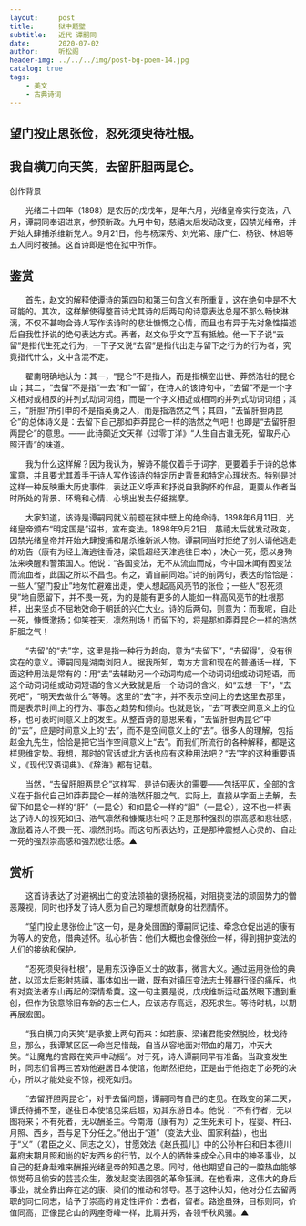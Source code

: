 ```yaml
---
layout:     post
title:      狱中题壁
subtitle:   近代 谭嗣同
date:       2020-07-02
author:     听松阁
header-img: ../../../img/post-bg-poem-14.jpg
catalog: true
tags:
    - 美文
    - 古典诗词
---
```


## 望门投止思张俭，忍死须臾待杜根。

## 我自横刀向天笑，去留肝胆两昆仑。





创作背景



　　光绪二十四年（1898）是农历的戊戌年，是年六月，光绪皇帝实行变法，八月，谭嗣同奉诏进京，参预新政。九月中旬，慈禧太后发动政变，囚禁光绪帝，并开始大肆捕杀维新党人。9月21日，他与杨深秀、刘光第、康广仁、杨锐、林旭等五人同时被捕。这首诗即是他在狱中所作。





## 鉴赏



　　首先，赵文的解释使谭诗的第四句和第三句含义有所重复，这在绝句中是不大可能的。其次，这样解使得整首诗尤其诗的后两句的诗意表达总是不那么畅快淋漓，不仅不甚吻合诗人写作该诗时的悲壮慷慨之心情，而且也有异于先对象性描述后自我性抒说的绝句表达方式。再者，赵文似乎文字互有抵触。他一下子说“去留”是指代生死之行为，一下子又说“去留”是指代出走与留下之行为的行为者，究竟指代什么，文中含混不定。



　　翟南明确地认为：其一，“昆仑”不是指人，而是指横空出世、莽然浩壮的昆仑山；其二，“去留”不是指“一去”和“一留”，在诗人的该诗句中，“去留”不是一个字义相对或相反的并列式动词词组，而是一个字义相近或相同的并列式动词词组；其三，“肝胆”所引申的不是指英勇之人，而是指浩然之气；其四，“去留肝胆两昆仑”的总体诗义是：去留下自己那如莽莽昆仑一样的浩然之气吧！也即是“去留肝胆两昆仑”的意思。—— 此诗颇近文天祥《过零丁洋》“人生自古谁无死，留取丹心照汗青”的味道。



　　我为什么这样解？因为我认为，解诗不能仅着手于词字，更要着手于诗的总体寓意，并且要尤其着手于诗人写作该诗的特定历史背景和特定心理状态。特别是对这样一种反映重大历史事件，表达正义呼声和抒说自我胸怀的作品，更要从作者当时所处的背景、环境和心情、心境出发去仔细揣摩。



　　大家知道，该诗是谭嗣同就义前题在狱中壁上的绝命诗。1898年6月11日，光绪皇帝颁布“明定国是”诏书，宣布变法。1898年9月21日，慈禧太后就发动政变，囚禁光绪皇帝并开始大肆搜捕和屠杀维新派人物。谭嗣同当时拒绝了别人请他逃走的劝告（康有为经上海逃往香港，梁启超经天津逃往日本），决心一死，愿以身殉法来唤醒和警策国人。他说：“各国变法，无不从流血而成，今中国未闻有因变法而流血者，此国之所以不昌也。有之，请自嗣同始。”诗的前两句，表达的恰恰是：一些人“望门投止”地匆忙避难出走，使人想起高风亮节的张俭；一些人“忍死须臾”地自愿留下，并不畏一死，为的是能有更多的人能如一样高风亮节的杜根那样，出来坚贞不屈地效命于朝廷的兴亡大业。诗的后两句，则意为：而我呢，自赴一死，慷慨激扬；仰笑苍天，凛然刑场！而留下的，将是那如莽莽昆仑一样的浩然肝胆之气！



　　“去留”的“去”字，这里是指一种行为趋向，意为“去留下”，“去留得”，没有很实在的意义。谭嗣同是湖南浏阳人。据我所知，南方方言和现在的普通话一样，下面这种用法是常有的：用“去”去辅助另一个动词构成一个动词词组或动词短语，而这个动词词组或动词短语的含义大致就是后一个动词的含义，如“去想一下”，“去死吧”，“明天去做什么”等等。这里的“去”字，并不表示空间上的去这里去那里，而是表示时间上的行为、事态之趋势和倾向。也就是说，“去”可表空间意义上的位移，也可表时间意义上的发生。从整首诗的意思来看，“去留肝胆两昆仑”中的“去”，应是时间意义上的“去”，而不是空间意义上的“去”。很多人的理解，包括赵金九先生，恰恰是把它当作空间意义上“去”。而我们所流行的各种解释，都是这样思维定势。我想，那时的官话或北方话也应有这种用法吧？“去”字的这种重要语义，《现代汉语词典》、《辞海》都有记载。



　　当然，“去留肝胆两昆仑”这样写，是诗句表达的需要——包括平仄，全部的含义在于指代自己如莽莽昆仑一样的浩然肝胆之气。实际上，直接从字面上去解，去留下如昆仑一样的“肝”（一昆仑）和如昆仑一样的“胆”（一昆仑），这不也一样表达了诗人的视死如归、浩气凛然和慷慨悲壮吗？正是那种强烈的崇高感和悲壮感，激励着诗人不畏一死、凛然刑场。而这句所表达的，正是那种震撼人心灵的、自赴一死的强烈崇高感和强烈悲壮感。▲





## 赏析



　　这首诗表达了对避祸出亡的变法领袖的褒扬祝福，对阻挠变法的顽固势力的憎恶蔑视，同时也抒发了诗人愿为自己的理想而献身的壮烈情怀。



　　“望门投止思张俭止”这一句，是身处囹圄的谭嗣同记挂、牵念仓促出逃的康有为等人的安危，借典述怀。私心祈告：他们大概也会像张俭一样，得到拥护变法的人们的接纳和保护。



　　“忍死须臾待杜根”，是用东汉诤臣义士的故事，微言大义。通过运用张俭的典故，以邓太后影射慈禧，事体如出一辙，既有对镇压变法志士残暴行径的痛斥，也有对变法者东山再起的深情希冀。这一句主要是说，戊戌维新运动虽然眼下遭到重创，但作为锐意除旧布新的志士仁人，应该志存高远，忍死求生。等待时机，以期再展宏图。



　　“我自横刀向天笑”是承接上两句而来：如若康、梁诸君能安然脱险，枕戈待旦，那么，我谭某区区一命岂足惜哉，自当从容地面对带血的屠刀，冲天大笑。“让魔鬼的宫殿在笑声中动摇”。对于死，诗人谭嗣同早有准备。当政变发生时，同志们曾再三苦劝他避居日本使馆，他断然拒绝，正是由于他抱定了必死的决心，所以才能处变不惊，视死如归。



　　“去留肝胆两昆仑”，对于去留问题，谭嗣同有自己的定见。在政变的第二天，谭氏待捕不至，遂往日本使馆见梁启超，劝其东游日本。他说：“不有行者，无以图将来；不有死者，无以酬圣主。今南海（康有为）之生死未可卜，程婴、杵臼、月照、西乡，吾与足下分任之。”他出于“道”（变法大业、国家利益），也出于“义”（君臣之义、同志之义），甘愿效法《赵氏孤儿》中的公孙杵臼和日本德川幕府末期月照和尚的好友西乡的行节，以个人的牺牲来成全心目中的神圣事业，以自己的挺身赴难来酬报光绪皇帝的知遇之恩。同时，他也期望自己的一腔热血能够惊觉苟且偷安的芸芸众生，激发起变法图强的革命狂澜。在他看来，这伟大的身后事业，就全靠出奔在逃的康、梁们的推动和领导。基于这种认知，他对分任去留两职的同仁同志，给予了崇高的肯定性评价：去者，留者。路途虽殊，目标则同，价值同高，正像昆仑山的两座奇峰一样，比肩并秀，各领千秋风骚。▲
